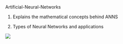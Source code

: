 ##

Artificial-Neural-Networks



1. Explains the mathematical concepts behind ANNS

2. Types of Neural Networks and applications

![]({{site.baseurl}}/images/neural_networks.png)